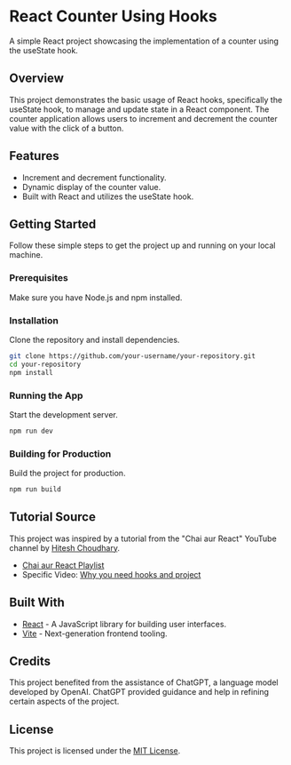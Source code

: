 # React Counter Using Hooks

A simple React project showcasing the implementation of a counter using the useState hook.

## Overview

This project demonstrates the basic usage of React hooks, specifically the useState hook, to manage and update state in a React component. The counter application allows users to increment and decrement the counter value with the click of a button.

## Features

- Increment and decrement functionality.
- Dynamic display of the counter value.
- Built with React and utilizes the useState hook.

## Getting Started

Follow these simple steps to get the project up and running on your local machine.

### Prerequisites

Make sure you have Node.js and npm installed.

### Installation

Clone the repository and install dependencies.

```bash
git clone https://github.com/your-username/your-repository.git
cd your-repository
npm install
```
### Running the App
Start the development server.

```bash
npm run dev
```

### Building for Production
Build the project for production.

```bash
npm run build
```

## Tutorial Source
This project was inspired by a tutorial from the "Chai aur React" YouTube channel by [Hitesh Choudhary](https://www.youtube.com/@chaiaurcode).

- [Chai aur React Playlist](https://youtube.com/playlist?list=PLu71SKxNbfoDqgPchmvIsL4hTnJIrtige&si=uK4P_CC_IDk520n4)
- Specific Video: [Why you need hooks and project
](https://youtu.be/lI7IIOWM0Mo?si=Y7UwUXT59QY4ETN5)

## Built With

- [React](https://reactjs.org/) - A JavaScript library for building user interfaces.
- [Vite](https://vitejs.dev/) - Next-generation frontend tooling.

## Credits

This project benefited from the assistance of ChatGPT, a language model developed by OpenAI. ChatGPT provided guidance and help in refining certain aspects of the project.

## License

This project is licensed under the [MIT License](LICENSE).
